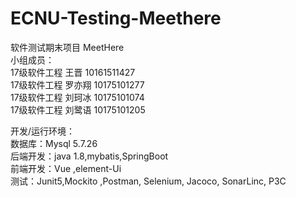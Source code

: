 # ECNU-Testing-Meethere  
软件测试期末项目 MeetHere  
小组成员：  
17级软件工程 王晋 10161511427  
17级软件工程 罗亦翔 10175101277  
17级软件工程 刘珂冰 10175101074  
17级软件工程 刘鹭语 10175101205  

开发/运行环境：  
数据库：Mysql 5.7.26  
后端开发：java 1.8,mybatis,SpringBoot   
前端开发：Vue ,element-Ui  
测试：Junit5,Mockito ,Postman, Selenium, Jacoco, SonarLinc, P3C   
